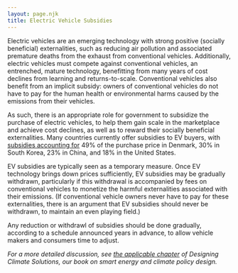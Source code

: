 ```yaml
---
layout: page.njk
title: Electric Vehicle Subsidies
---
```

Electric vehicles are an emerging technology with strong positive (socially beneficial) externalities, such as reducing air pollution and associated premature deaths from the exhaust from conventional vehicles.  Additionally, electric vehicles must compete against conventional vehicles, an entrenched, mature technology, benefitting from many years of cost declines from learning and returns-to-scale.  Conventional vehicles also benefit from an implicit subsidy: owners of conventional vehicles do not have to pay for the human health or environmental harms caused by the emissions from their vehicles.

As such, there is an appropriate role for government to subsidize the purchase of electric vehicles, to help them gain scale in the marketplace and achieve cost declines, as well as to reward their socially beneficial externalities.  Many countries currently offer subsidies to EV buyers, with [subsidies accounting for](https://www.mckinsey.com/industries/automotive-and-assembly/our-insights/dynamics-in-the-global-electric-vehicle-market) 49% of the purchase price in Denmark, 30% in South Korea, 23% in China, and 18% in the United States.

EV subsidies are typically seen as a temporary measure.  Once EV technology brings down prices sufficiently, EV subsidies may be gradually withdrawn, particularly if this withdrawal is accompanied by fees on conventional vehicles to monetize the harmful externalities associated with their emissions.  (If conventional vehicle owners never have to pay for these externalities, there is an argument that EV subsidies should never be withdrawn, to maintain an even playing field.)

Any reduction or withdrawl of subsidies should be done gradually, according to a schedule announced years in advance, to allow vehicle makers and consumers time to adjust.

*For a more detailed discussion, see [the applicable chapter](/dcs/policies/electric-vehicle-policies/) of Designing Climate Solutions, our book on smart energy and climate policy design.*
